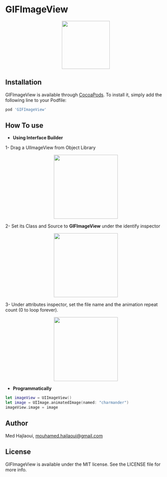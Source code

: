 # GIFImageView



<p align="center">
	<img width=150 src="https://github.com/medhaj/GIFImageView/blob/master/Example/GIFImageView/Resources/GIFs/animted.gif?raw=true" />
</p>

## Installation

GIFImageView is available through [CocoaPods](http://cocoapods.org). To install
it, simply add the following line to your Podfile:

```ruby
pod 'GIFImageView'
```


## How To use

* **Using Interface Builder**


1- Drag a UIImageView from Object Library

	
<p align="center">
<img width=200 src="https://github.com/medhaj/GIFImageView/blob/master/Example/GIFImageView/Resources/Assets/1.png?raw=true"/>
</p>


2- Set its Class and Source to __GIFImageView__ under the identify inspector
	
	
	
<p align="center">
	<img width= 200 src="https://github.com/medhaj/GIFImageView/blob/master/Example/GIFImageView/Resources/Assets/2.png?raw=true" />
</p>


3- Under attributes inspector, set the file name and the animation repeat count (0 to loop forever).


<p align="center">
	<img width= 200 src="https://github.com/medhaj/GIFImageView/blob/master/Example/GIFImageView/Resources/Assets/3.png?raw=true"/>
</p>


* **Programmatically**

```swift
let imageView = UIImageView()
let image = UIImage.animatedImage(named: "charmander")
imageView.image = image
```



## Author

Med Hajlaoui, mouhamed.hajlaoui@gmail.com

## License

GIFImageView is available under the MIT license. See the LICENSE file for more info.
